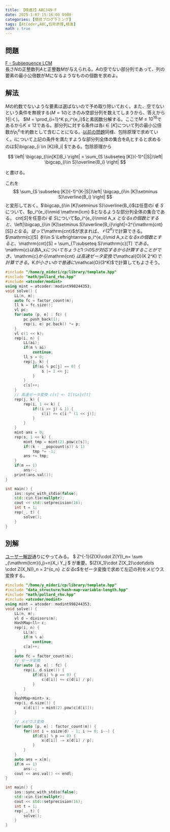 ```yaml
---
title: 【精進2】ABC349-F
date: 2025-1-07 15:16:00 0900
categories: [競技プログラミング]
tags: [AtCoder,ABC,包除原理,精進]
math : true
---
```

<!-- Block math, keep all blank lines -->

## 問題
[F - Subsequence LCM](https://atcoder.jp/contests/abc349/tasks/abc349_f)  
長さ$N$の正整数列$A$と正整数$M$が与えられる。$A$の空でない部分列であって、列の要素の最小公倍数が$M$になるようなものの個数を求めよ。

## 解法
$M$の約数でないような要素は選ばないので予め取り除いておく。また、空でないという条件を無視する($M=1$のときのみ空部分列を数えてしまうから、答えから$1$引く)。
$M = \prod_{i=1}^K p_i^{e_i}$と素因数分解する。ここで$M\le 10^{16}$であるから$K\le 12$である。部分列に対する条件は各$i \in[K]$について列の最小公倍数が$p_i^{e_i}$を約数として含むことになる。[以前の問題](https://yokoyama-midori.github.io/posts/abc294-ex/)同様、包除原理で求めていく。$i$について上記の条件を満たすような部分列全体の集合を$B_i$とすると求めるのは$|\bigcap_{i \in [K]}B_i| $である。包除原理から

$$ \left| \bigcap_{i\in[K]}B_i \right|  = \sum_{S \subseteq [K]}(-1)^{|S|}\left| \bigcap_{i\in S}\overline{B_i} \right|  $$

と書ける。

これを
$$ \sum_{S \subseteq [K]}(-1)^{K-|S|}\left| \bigcap_{i\in [K]\setminus S}\overline{B_i} \right| $$と変形しておく。$\bigcap_{i\in [K]\setminus S}\overline{B_i}$は任意の$i\not\in S$について、$p_i^{e_i}\nmid \mathrm{lcm} $となるような部分列全体の集合である。
$\mathrm{cnt}[S]$を任意の$i \not\in S$について$p_i^{e_i}\nmid A_x $となる$x$の個数とすると、$\left|\bigcap_{i\in [K]\setminus S}\overline{B_i}\right|=2^{\mathrm{cnt}[S]}$となる。従って$\mathrm{cnt}$が求まれば、
$\mathcal{O}(2^K)$で計算できる。
$\mathrm{c}[S] $を$i\in S \Leftrightarrow p_i^{e_i}\mid A_x$となる$x$の個数とすると、$\mathrm{cnt}[S] = \sum_{T\subseteq S}\mathrm{c}[T] $である。$\mathrm{c}$は各$A_x$についてちょうど$1$つの$S$が対応するから計算することができ、$\mathrm{c}$から$\mathrm{cnt} $は高速ゼータ変換で$\mathcal{O}(K 2^K)$で計算できる。$K$が小さいので普通に$\mathcal{O}(3^K)$で計算してもよさそう。

```cpp
#include "/home/y_midori/cp/library/template.hpp"
#include "math/pollard_rho.hpp"
#include <atcoder/modint>
using mint = atcoder::modint998244353;
void solve() {
    LL(n, m);
    auto fc = factor_count(m);
    ll k = fc.size();
    vl pc;
    for(auto [p, e] : fc) {
        pc.push_back(1);
        rep(i, e) pc.back() *= p;
    }
    vl c(1 << k);
    rep(i, n) {
        LL(ai);
        if(m % ai)
            continue;
        ll s = 0;
        rep(j, k) {
            if(ai % pc[j] == 0) {
                s |= 1 << j;
            }
        }
        c[s]++;
    }
    // 高速ゼータ変換 c[s] <- Σ[t⊆s]c[t]
    rep(j, k) {
        rep(i, 1 << k) {
            if((i >> j) & 1) {
                c[i] += c[i ^ (1 << j)];
            }
        }
    }
    mint ans = 0;
    rep(s, 1 << k) {
        mint tmp = mint(2).pow(c[s]);
        if((k - __popcount(s)) & 1)
            tmp *= -1;
        ans += tmp;
    }
    if(m == 1)
        ans--;
    print(ans.val());
}

int main() {
    ios::sync_with_stdio(false);
    std::cin.tie(nullptr);
    cout << std::setprecision(16);
    int t = 1;
    rep(_, t) {
        solve();
    }
}

```

## 別解
[ユーザー解説](https://atcoder.jp/contests/abc349/editorial/9794)通りにやってみる。
$ Z^{-1}(Z(X)\cdot Z(Y))_n= \sum _{\mathrm{lcm}(i,j)=n}X_i Y_j $ が重要。$(Z(X_1)\cdot Z(X_2)\cdot\dots \cdot Z(X_N))_n = 2^{c_n} $となる$c$をゼータ変換で求めて左辺の列をメビウス変換する。
```cpp
#include "/home/y_midori/cp/library/template.hpp"
#include "data_structure/hash-map-variable-length.hpp"
#include "math/pollard_rho.hpp"
#include <atcoder/modint>
using mint = atcoder::modint998244353;
void solve() {
    LL(n, m);
    vl d = divisors(m);
    HashMap<ll> c;
    rep(i, n) {
        LL(a);
        if(m % a)
            continue;
        c[a]++;
    }
    auto fc = factor_count(m);
    // ゼータ変換
    for(auto [p, e] : fc) {
        rep(i, d.size()) {
            if(d[i] % p == 0) {
                c[d[i]] += c[d[i] / p];
            }
        }
    }
    HashMap<mint> x;
    rep(i, d.size()) {
        x[d[i]] = mint(2).pow(c[d[i]]);
    }

    // メビウス変換
    for(auto [p, e] : factor_count(m)) {
        for(int i = ssize(d) - 1; i >= 0; i--) {
            if(d[i] % p == 0) {
                x[d[i]] -= x[d[i] / p];
            }
        }
    }
    auto ans = x[m];
    if(m == 1)
        ans--;
    cout << ans.val() << endl;
}

int main() {
    ios::sync_with_stdio(false);
    std::cin.tie(nullptr);
    cout << std::setprecision(16);
    int t = 1;
    rep(_, t) {
        solve();
    }
}

```
